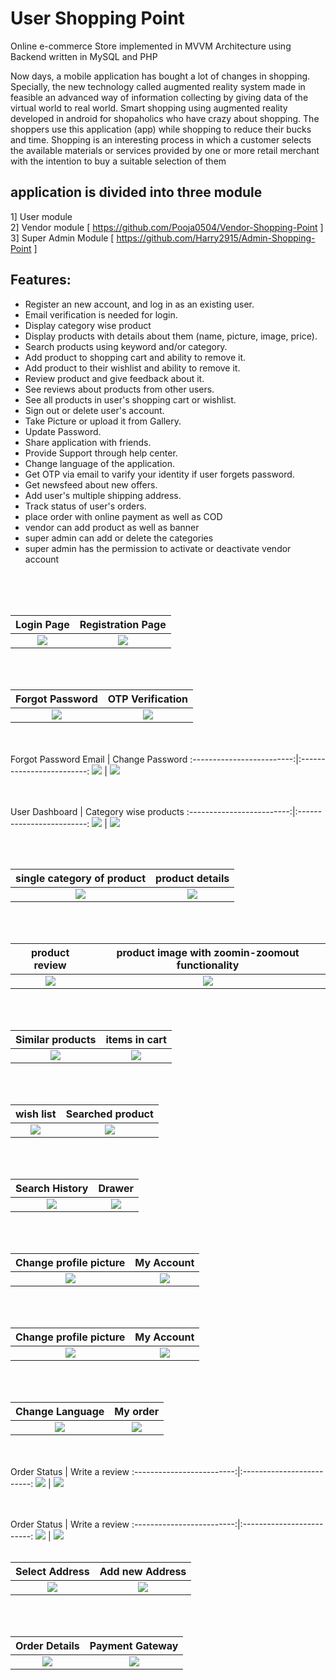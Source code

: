 














# User Shopping Point
Online e-commerce Store implemented in MVVM Architecture using Backend  written in MySQL and PHP

Now days, a mobile application has bought a lot of changes in shopping. Specially, the new technology called augmented reality system made in feasible an advanced way of information collecting by giving data of the virtual world to real world. 
Smart shopping using augmented reality developed in android for shopaholics who have crazy about shopping. The shoppers use this application (app) while shopping to reduce their bucks and time. 
Shopping is an interesting process in which a customer selects the available materials or services provided by one or more retail merchant with the intention to buy a suitable selection of them

##  application is divided into three module
1] User module <br>
2] Vendor module [ https://github.com/Pooja0504/Vendor-Shopping-Point ] <br>
3] Super Admin Module  [ https://github.com/Harry2915/Admin-Shopping-Point ] <br>

## Features: 

- Register an new account, and log in as an existing user.
- Email verification is needed for login.
- Display category wise product
- Display products with details about them (name, picture, image, price). 
- Search products using keyword and/or category.
- Add product to shopping cart and ability to remove it.
- Add product to their wishlist and ability to remove it.
- Review product and give feedback about it.
- See reviews about products from other users.
- See all products in user's shopping cart or wishlist.
- Sign out or delete user's account.
- Take Picture or upload it from Gallery.
- Update Password.
- Share application with friends.
- Provide Support through help center.
- Change language of the application.
- Get OTP via email to varify your identity if user forgets password.
- Get newsfeed about new offers.
- Add user's multiple shipping address.
- Track status of user's orders.
- place order with online payment as well as COD
- vendor can add product as well as banner
- super admin can add or delete the categories
- super admin has the permission to activate or deactivate vendor account




<br><br><br>


Login Page            |  Registration Page
:-------------------------:|:-------------------------:
![](images/7.jpeg)  |  ![](images/26.jpeg)
<br><br>

Forgot Password            |  OTP Verification
:-------------------------:|:-------------------------:
![](images/19.jpeg)  |  ![](images/22.jpeg)

<br><br>
Forgot Password Email          |  Change Password
:-------------------------:|:-------------------------:
![](images/25.jpeg)  |  ![](images/28.jpeg)

<br><br>
User Dashboard         |   Category wise products
:-------------------------:|:-------------------------:
![](images/2.jpeg)  |  ![](images/9.jpeg)

<br><br>

single category of product        |   product details
:-------------------------:|:-------------------------:
![](images/6.jpeg)  |  ![](images/10.jpeg)
<br><br>

product review        |   product image with zoomin-zoomout functionality
:-------------------------:|:-------------------------:
![](images/23.jpeg)  |  ![](images/14.jpeg)
<br><br>

Similar products        |   items in cart
:-------------------------:|:-------------------------:
![](images/1.jpeg)  |  ![](images/27.jpeg)
<br><br>

wish list        |   Searched product
:-------------------------:|:-------------------------:
![](images/11.jpeg)  |  ![](images/12.jpeg)

<br><br>

Search History        |  Drawer
:-------------------------:|:-------------------------:
![](images/4.jpeg)  |  ![](images/21.jpeg)
<br><br>

Change profile picture       |  My Account
:-------------------------:|:-------------------------:
![](images/3.jpeg)  |  ![](images/24.jpeg)
<br><br>

Change profile picture       |  My Account
:-------------------------:|:-------------------------:
![](images/3.jpeg)  |  ![](images/24.jpeg)
<br><br>

Change Language      |  My order
:-------------------------:|:-------------------------:
![](images/15.jpeg)  |  ![](images/5.jpeg)

<br><br>
Order Status     |  Write a review
:-------------------------:|:-------------------------:
![](images/8.jpeg)  |  ![](images/18.jpeg)

<br><br>
Order Status     |  Write a review
:-------------------------:|:-------------------------:
![](images/8.jpeg)  |  ![](images/18.jpeg)
<br><br>

Select Address     |  Add new Address
:-------------------------:|:-------------------------:
![](images/13.jpeg)  |  ![](images/17.jpeg)
<br><br>

Order Details  | Payment Gateway
:-------------------------:|:-------------------------:
![](images/20.jpeg)  |  ![](images/16.jpeg)

<br><br>

